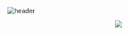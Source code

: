 ![header](https://capsule-render.vercel.app/api?type=transparent&color=auto&height=300&section=header&text=capsule%20render&fontSize=90)
<br>

<div align="center">
  <a href="dustjdanr@naver.com" target="_blank"><img src="https://img.shields.io/badge/dustjdanr@naver.com-white?style=flat-square&logo=naver&logoColor=#03C75A"/></a>
</div>
